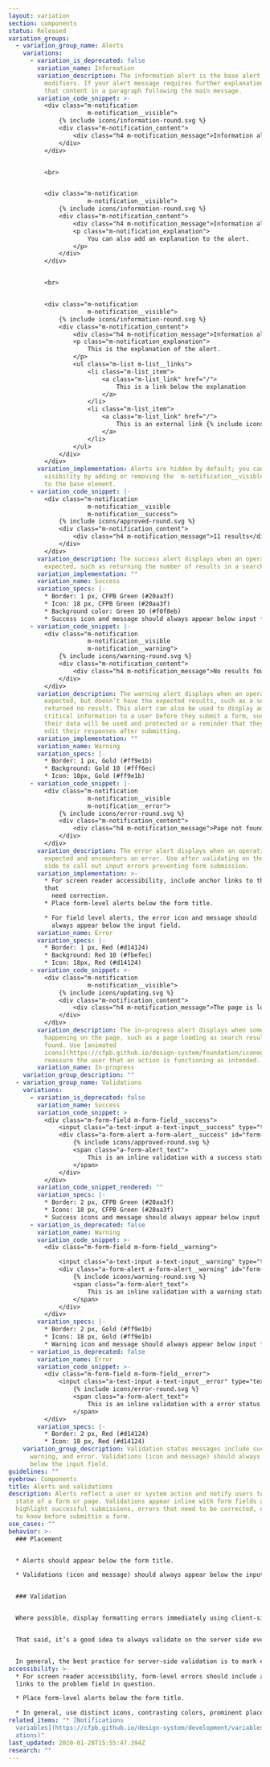 ```yaml
---
layout: variation
section: components
status: Released
variation_groups:
  - variation_group_name: Alerts
    variations:
      - variation_is_deprecated: false
        variation_name: Information
        variation_description: The information alert is the base alert type without any
          modifiers. If your alert message requires further explanation, include
          that content in a paragraph following the main message.
        variation_code_snippet: >-
          <div class="m-notification
                      m-notification__visible">
              {% include icons/information-round.svg %}
              <div class="m-notification_content">
                  <div class="h4 m-notification_message">Information alert</div>
              </div>
          </div>


          <br>


          <div class="m-notification
                      m-notification__visible">
              {% include icons/information-round.svg %}
              <div class="m-notification_content">
                  <div class="h4 m-notification_message">Information alert</div>
                  <p class="m-notification_explanation">
                      You can also add an explanation to the alert.
                  </p>
              </div>
          </div>


          <br>


          <div class="m-notification
                      m-notification__visible">
              {% include icons/information-round.svg %}
              <div class="m-notification_content">
                  <div class="h4 m-notification_message">Information alert</div>
                  <p class="m-notification_explanation">
                      This is the explanation of the alert.
                  </p>
                  <ul class="m-list m-list__links">
                      <li class="m-list_item">
                          <a class="m-list_link" href="/">
                              This is a link below the explanation
                          </a>
                      </li>
                      <li class="m-list_item">
                          <a class="m-list_link" href="/">
                              This is an external link {% include icons/external-link.svg %}
                          </a>
                      </li>
                  </ul>
              </div>
          </div>
        variation_implementation: Alerts are hidden by default; you can toggle their
          visibility by adding or removing the `m-notification__visible` class
          to the base element.
      - variation_code_snippet: |-
          <div class="m-notification
                      m-notification__visible
                      m-notification__success">
              {% include icons/approved-round.svg %}
              <div class="m-notification_content">
                  <div class="h4 m-notification_message">11 results</div>
              </div>
          </div>
        variation_description: The success alert displays when an operation has run as
          expected, such as returning the number of results in a search.
        variation_implementation: ""
        variation_name: Success
        variation_specs: |-
          * Border: 1 px, CFPB Green (#20aa3f)
          * Icon: 18 px, CFPB Green (#20aa3f)
          * Background color: Green 10 (#f0f8eb)
          * Success icon and message should always appear below input field.
      - variation_code_snippet: |-
          <div class="m-notification
                      m-notification__visible
                      m-notification__warning">
              {% include icons/warning-round.svg %}
              <div class="m-notification_content">
                  <div class="h4 m-notification_message">No results found.</div>
              </div>
          </div>
        variation_description: The warning alert displays when an operation has run as
          expected, but doesn’t have the expected results, such as a search that
          returned no result. This alert can also be used to display additional
          critical information to a user before they submit a form, such as how
          their data will be used and protected or a reminder that they can’t
          edit their responses after submitting.
        variation_implementation: ""
        variation_name: Warning
        variation_specs: |-
          * Border: 1 px, Gold (#ff9e1b)
          * Background: Gold 10 (#fff6ec)
          * Icon: 18px, Gold (#ff9e1b)
      - variation_code_snippet: |-
          <div class="m-notification
                      m-notification__visible
                      m-notification__error">
              {% include icons/error-round.svg %}
              <div class="m-notification_content">
                  <div class="h4 m-notification_message">Page not found.</div>
              </div>
          </div>
        variation_description: The error alert displays when an operation has not run as
          expected and encounters an error. Use after validating on the server
          side to call out input errors preventing form submission.
        variation_implementation: >-
          * For screen reader accessibility, include anchor links to the fields
          that
            need correction.
          * Place form-level alerts below the form title.

          * For field level alerts, the error icon and message should
            always appear below the input field.
        variation_name: Error
        variation_specs: |-
          * Border: 1 px, Red (#d14124)
          * Background: Red 10 (#fbefec)
          * Icon: 18px, Red (#d14124)
      - variation_code_snippet: >-
          <div class="m-notification
                      m-notification__visible">
              {% include icons/updating.svg %}
              <div class="m-notification_content">
                  <div class="h4 m-notification_message">The page is loading…</div>
              </div>
          </div>
        variation_description: The in-progress alert displays when something is
          happening on the page, such as a page loading as search results are
          found. Use [animated
          icons](https://cfpb.github.io/design-system/foundation/iconography) to
          reassure the user that an action is functioning as intended.
        variation_name: In-progress
    variation_group_description: ""
  - variation_group_name: Validations
    variations:
      - variation_is_deprecated: false
        variation_name: Success
        variation_code_snippet: >
          <div class="m-form-field m-form-field__success">
              <input class="a-text-input a-text-input__success" type="text" placeholder="Placeholder text" id="form-input-success" aria-describedby="form-input-success_message">
              <div class="a-form-alert a-form-alert__success" id="form-input-success_message" role="alert">
                  {% include icons/approved-round.svg %}
                  <span class="a-form-alert_text">
                      This is an inline validation with a success status.
                  </span>
              </div>
          </div>
        variation_code_snippet_rendered: ""
        variation_specs: |-
          * Border: 2 px, CFPB Green (#20aa3f)
          * Icons: 18 px, CFPB Green (#20aa3f)
          * Success icons and message should always appear below input field
      - variation_is_deprecated: false
        variation_name: Warning
        variation_code_snippet: >-
          <div class="m-form-field m-form-field__warning">

              <input class="a-text-input a-text-input__warning" type="text" placeholder="Placeholder text" id="form-input-warning" aria-describedby="form-input-warning_message">
              <div class="a-form-alert a-form-alert__warning" id="form-input-warning_message" role="alert">
                  {% include icons/warning-round.svg %}
                  <span class="a-form-alert_text">
                      This is an inline validation with a warning status.
                  </span>
              </div>
          </div>
        variation_specs: |-
          * Border: 2 px, Gold (#ff9e1b)
          * Icons: 18 px, Gold (#ff9e1b)
          * Warning icon and message should always appear below input field
      - variation_is_deprecated: false
        variation_name: Error
        variation_code_snippet: >-
          <div class="m-form-field m-form-field__error">
              <input class="a-text-input a-text-input__error" type="text" placeholder="Placeholder text" id="form-input-error" aria-describedby="form-input-error_message"><div class="a-form-alert a-form-alert__error" id="form-input-error_message" role="alert">
                  {% include icons/error-round.svg %}
                  <span class="a-form-alert_text">
                      This is an inline validation with a error status.
                  </span>
          </div>
        variation_specs: |-
          * Border: 2 px, Red (#d14124)
          * Icon: 18 px, Red (#d14124)
    variation_group_description: Validation status messages include success,
      warning, and error. Validations (icon and message) should always appear
      below the input field.
guidelines: ""
eyebrow: Components
title: Alerts and validations
description: Alerts reflect a user or system action and notify users to the
  state of a form or page. Validations appear inline with form fields and can
  highlight successful submissions, errors that need to be corrected, or details
  to know before submittin a form.
use_cases: ""
behavior: >-
  ### Placement


  * Alerts should appear below the form title.

  * Validations (icon and message) should always appear below the input field.


  ### Validation


  Where possible, display formatting errors immediately using client-side validation so the user doesn’t have to wait until submitting to see what went wrong (this is especially frustrating if the information the user enters the first time around is not cached on submit and they have to fill out all the fields again from scratch). If letters are entered in a date field, if an email address is missing the “@” sign, let the user know right away by showing a field-level error on blur.


  That said, it’s a good idea to always validate on the server side even if you use client-side validation for formatting checks. That’s because JavaScript validation may not work on all clients; JavaScript errors could occur no matter the client; and JS validation can easily be bypassed, which raises security concerns.


  In general, the best practice for server-side validation is to mark errors with both form-level and field-level errors.
accessibility: >-
  * For screen reader accessibility, form-level errors should include anchor
  links to the problem field in question.

  * Place form-level alerts below the form title.

  * In general, use distinct icons, contrasting colors, prominent placement, and text to indicate errors. Don’t rely on just one method, as users can have many different accessibility needs (color blind users, visually impaired users, users with motor control issues, etc.).
related_items: "* [Notifications
  variables](https://cfpb.github.io/design-system/development/variables#notific\
  ations)"
last_updated: 2020-01-28T15:55:47.394Z
research: ""
---
```


